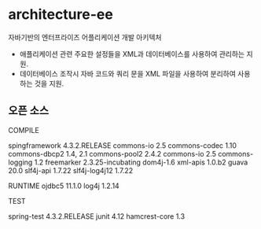 # architecture-ee

자바기반의 엔터프라이즈 어플리케이션 개발 아키텍처

- 애플리케이션 관련 주요한 설정들을 XML과 데이터베이스를 사용하여 관리하는 지원.
- 데이터베이스 조작시 자바 코드와 쿼리 문을 XML 파일을 사용하여 분리하여 사용하는 것을 지원.


## 오픈 소스 
COMPILE

spingframework 4.3.2.RELEASE
commons-io 2.5
commons-codec 1.10
commons-dbcp2 1.4, 2.1
commons-pool2 2.4.2
commons-io 2.5
commons-logging 1.2
freemarker 2.3.25-incubating
dom4j-1.6
xml-apis 1.0.b2
guava 20.0
slf4j-api 1.7.22
slf4j-log4j12 1.7.22


RUNTIME
ojdbc5 11.1.0
log4j 1.2.14

TEST

spring-test 4.3.2.RELEASE
junit 4.12
hamcrest-core 1.3
